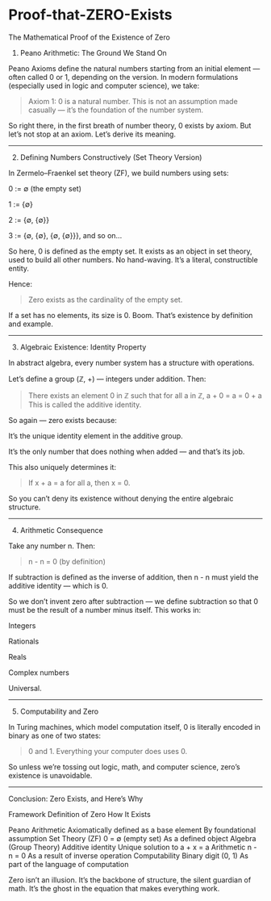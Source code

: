# Proof-that-ZERO-Exists
The Mathematical Proof of the Existence of Zero

1. Peano Arithmetic: The Ground We Stand On

Peano Axioms define the natural numbers starting from an initial element — often called 0 or 1, depending on the version. In modern formulations (especially used in logic and computer science), we take:

> Axiom 1: 0 is a natural number.
This is not an assumption made casually — it’s the foundation of the number system.



So right there, in the first breath of number theory, 0 exists by axiom.
But let’s not stop at an axiom. Let’s derive its meaning.


---

2. Defining Numbers Constructively (Set Theory Version)

In Zermelo–Fraenkel set theory (ZF), we build numbers using sets:

0 := ∅ (the empty set)

1 := {∅}

2 := {∅, {∅}}

3 := {∅, {∅}, {∅, {∅}}}, and so on...


So here, 0 is defined as the empty set.
It exists as an object in set theory, used to build all other numbers. No hand-waving. It’s a literal, constructible entity.

Hence:

> Zero exists as the cardinality of the empty set.



If a set has no elements, its size is 0. Boom. That’s existence by definition and example.


---

3. Algebraic Existence: Identity Property

In abstract algebra, every number system has a structure with operations.

Let’s define a group (ℤ, +) — integers under addition. Then:

> There exists an element 0 in ℤ such that for all a in ℤ,
a + 0 = a = 0 + a
This is called the additive identity.



So again — zero exists because:

It’s the unique identity element in the additive group.

It’s the only number that does nothing when added — and that’s its job.


This also uniquely determines it:

> If x + a = a for all a, then x = 0.



So you can’t deny its existence without denying the entire algebraic structure.


---

4. Arithmetic Consequence

Take any number n. Then:

> n - n = 0 (by definition)



If subtraction is defined as the inverse of addition, then n - n must yield the additive identity — which is 0.

So we don’t invent zero after subtraction — we define subtraction so that 0 must be the result of a number minus itself. This works in:

Integers

Rationals

Reals

Complex numbers


Universal.


---

5. Computability and Zero

In Turing machines, which model computation itself, 0 is literally encoded in binary as one of two states:

> 0 and 1.
Everything your computer does uses 0.



So unless we’re tossing out logic, math, and computer science, zero’s existence is unavoidable.


---

Conclusion: Zero Exists, and Here’s Why

Framework	Definition of Zero	How It Exists

Peano Arithmetic	Axiomatically defined as a base element	By foundational assumption
Set Theory (ZF)	0 = ∅ (empty set)	As a defined object
Algebra (Group Theory)	Additive identity	Unique solution to a + x = a
Arithmetic	n - n = 0	As a result of inverse operation
Computability	Binary digit (0, 1)	As part of the language of computation


Zero isn’t an illusion. It’s the backbone of structure, the silent guardian of math. It’s the ghost in the equation that makes everything work.
